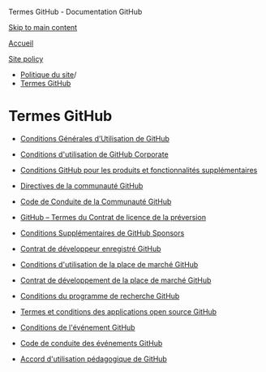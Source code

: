 Termes GitHub - Documentation GitHub

[Skip to main content](#main-content)

[Accueil](/fr)

[Site policy](/fr/site-policy)

* [Politique du site](/fr/site-policy)/
* [Termes GitHub](/fr/site-policy/github-terms)

Termes GitHub
==========

* [Conditions Générales d’Utilisation de GitHub](/fr/site-policy/github-terms/github-terms-of-service)

* [Conditions d'utilisation de GitHub Corporate](/fr/site-policy/github-terms/github-corporate-terms-of-service)

* [Conditions GitHub pour les produits et fonctionnalités supplémentaires](/fr/site-policy/github-terms/github-terms-for-additional-products-and-features)

* [Directives de la communauté GitHub](/fr/site-policy/github-terms/github-community-guidelines)

* [Code de Conduite de la Communauté GitHub](/fr/site-policy/github-terms/github-community-code-of-conduct)

* [GitHub – Termes du Contrat de licence de la préversion](/fr/site-policy/github-terms/github-pre-release-license-terms)

* [Conditions Supplémentaires de GitHub Sponsors](/fr/site-policy/github-terms/github-sponsors-additional-terms)

* [Contrat de développeur enregistré GitHub](/fr/site-policy/github-terms/github-registered-developer-agreement)

* [Conditions d'utilisation de la place de marché GitHub](/fr/site-policy/github-terms/github-marketplace-terms-of-service)

* [Contrat de développement de la place de marché GitHub](/fr/site-policy/github-terms/github-marketplace-developer-agreement)

* [Conditions du programme de recherche GitHub](/fr/site-policy/github-terms/github-research-program-terms)

* [Termes et conditions des applications open source GitHub](/fr/site-policy/github-terms/github-open-source-applications-terms-and-conditions)

* [Conditions de l'événement GitHub](/fr/site-policy/github-terms/github-event-terms)

* [Code de conduite des événements GitHub](/fr/site-policy/github-terms/github-event-code-of-conduct)

* [Accord d'utilisation pédagogique de GitHub](/fr/site-policy/github-terms/github-educational-use-agreement)
